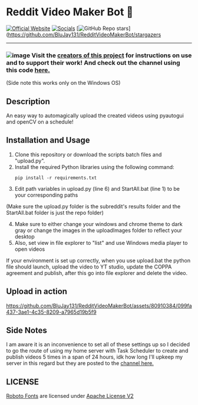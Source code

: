 # Reddit Video Maker Bot 🎥
[![Official Website](https://img.shields.io/badge/Official%20Website-blujay131.com-blue?style=flat&logo=world&logoColor=white)](https://blujay131.com/)
[![Socials](https://img.shields.io/badge/Socials-linktr.ee/blujay131-purple?style=flat&logo=world&logoColor=white)](https://linktr.ee/blujay_131)
[![GitHub Repo stars](https://img.shields.io/github/stars/BluJay131/Cost-Effective-Twitch-Chat-Controlled-Lights?style=social)](https://github.com/BluJay131/RedditVideoMakerBot/stargazers

<hr/>

### ![image](https://github.com/BluJay131/Cost-Effective-Twitch-Controlled-Lights/assets/80910384/346dc2a9-45f3-4372-8e4c-de62a3bc5e3f) Visit the <a target="_blank" href="https://github.com/elebumm/RedditVideoMakerBot">creators of this project</a> for instructions on use and to support their work! And check out the channel using this code <a target="_blank" href="https://www.youtube.com/channel/UC4XvDmn7p5vo_XpwlIg54TA">here.</a>
(Side note this works only on the Windows OS)

## Description

An easy way to automagically upload the created videos using pyautogui and openCV on a schedule!

## Installation and Usage

1. Clone this repository or download the scripts batch files and "upload.py".
2. Install the required Python libraries using the following command:
    ```
   pip install -r requirements.txt
   ```
3. Edit path variables in upload.py (line 6) and StartAll.bat (line 1) to be your corresponding paths
   
(Make sure the upload.py folder is the subreddit's results folder and the StartAll.bat folder is just the repo folder)

4. Make sure to either change your windows and chrome theme to dark gray or change the images in the uploadImages folder to reflect your desktop
5. Also, set view in file explorer to "list" and use Windows media player to open videos
   
If your environment is set up correctly, when you use upload.bat the python file should launch, upload the video to YT studio, update the COPPA agreement and publish, after this go into file explorer and delete the video.

## Upload in action

https://github.com/BluJay131/RedditVideoMakerBot/assets/80910384/099fa437-3ae1-4c35-8209-a7965d19b5f9

## Side Notes
I am aware it is an inconvenience to set all of these settings up so I decided to go the route of using my home server with Task Scheduler to create and publish videos 5 times in a span of 24 hours, idk how long I'll upkeep my server in this regard but they are posted to the <a target="_blank" href="https://www.youtube.com/channel/UC4XvDmn7p5vo_XpwlIg54TA">channel here.</a> 

## LICENSE
[Roboto Fonts](https://fonts.google.com/specimen/Roboto/about) are licensed under [Apache License V2](https://www.apache.org/licenses/LICENSE-2.0)
